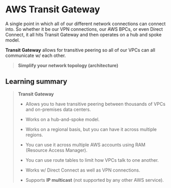 # AWS Transit Gateway

A single point in which all of our different network connections can connect into. So whether it be our VPN connections, our AWS BPCs, or even Direct Connect, it all hits Transit Gateway and then operates on a hub and spoke model.

**Transit Gateway** allows for transitive peering so all of our VPCs can all communicate w/ each other.

> **Simplify your network topology (architecture)**

## Learning summary

> **Transit Gateway**
>
> * Allows you to have transitive peering between thousands of VPCs and on-premises data centers.
>
> * Works on a hub-and-spoke model.
>
> * Works on a regional basis, but you can have it across multiple regions.
>
> * You can use it across multiple AWS accounts using RAM (Resource Access Manager).
>
> * You can use route tables to limit how VPCs talk to one another.
>
> * Works w/ Direct Connect as well as VPN connections.
>
> * Supports **IP multicast** (not supported by any other AWS service).
